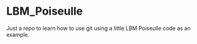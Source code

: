 # LBM_Poiseulle
Just a repo to learn how to use git using a little LBM Poiseulle code as an example.
